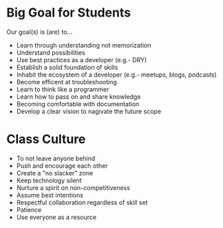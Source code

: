 # Big Goal for Students

Our goal(s) is (are) to...

* Learn through understanding not memorization
* Understand possibilities
* Use best practices as a developer (e.g.- DRY)
* Establish a solid foundation of skills
* Inhabit the ecosystem of a developer (e.g.- meetups, blogs, podcasts)
* Become efficent at troubleshooting
* Learn to think like a programmer
* Learn how to pass on and share knowledge
* Becoming comfortable with documentation
* Develop a clear vision to nagivate the future scope


# Class Culture

* To not leave anyone behind
* Push and encourage each other
* Create a "no slacker" zone
* Keep technology silent
* Nurture a spirit on non-competitiveness
* Assume best intentions
* Respectful collaboration regardless of skill set
* Patience
* Use everyone as a resource
